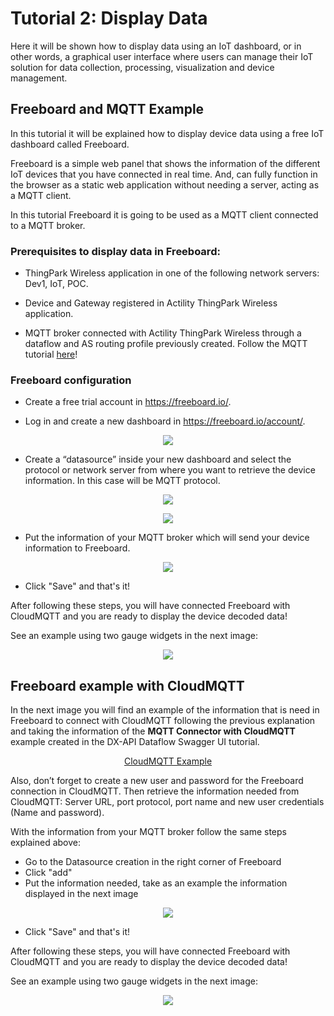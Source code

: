# Tutorial 2: Display Data
Here it will be shown how to display data using an IoT dashboard, or in other words, a graphical user interface where users can manage their IoT solution for data collection, processing, visualization and device management.

## Freeboard and MQTT Example
In this tutorial it will be explained how to display device data using a free IoT dashboard called Freeboard.

Freeboard is a simple web panel that shows the information of the different IoT devices that you have connected in real time. And, can fully function in the browser as a static web application without needing a server, acting as a MQTT client. 

In this tutorial Freeboard it is going to be used as a MQTT client connected to a MQTT broker.

### Prerequisites to display data in Freeboard:

- ThingPark Wireless application in one of the following network servers: Dev1, IoT, POC.

- Device and Gateway registered in Actility ThingPark Wireless application.

- MQTT broker connected with Actility ThingPark Wireless through a dataflow and AS routing profile previously created. Follow the MQTT tutorial [here](https://github.com/ActilityConnectors/DX-API-Dataflow/tree/master/Display%20Data/MQTT%20Tutorial)!

### Freeboard configuration

- Create a free trial account in https://freeboard.io/.

- Log in and create a new dashboard in https://freeboard.io/account/.

<p align="center">
  <img src="https://user-images.githubusercontent.com/41436968/43262327-06ab794c-90e0-11e8-95b0-78ea14ca6f07.jpg">
</p>

- Create a “datasource” inside your new dashboard and select the protocol or network server from where you want to retrieve the device information. In this case will be MQTT protocol.

<p align="center">
  <img src="https://user-images.githubusercontent.com/41436968/43262334-0cb1f08c-90e0-11e8-83cd-542106552632.jpg">
</p>

<p align="center">
  <img src="https://user-images.githubusercontent.com/41436968/43262341-13433d66-90e0-11e8-850d-360d84c85413.jpg">
</p>

- Put the information of your MQTT broker which will send your device information to Freeboard.
 
<p align="center">
  <img src="https://user-images.githubusercontent.com/41436968/43262358-244ef9a6-90e0-11e8-86b4-e920e999b382.png">
</p>

- Click "Save" and that's it!

After following these steps, you will have connected Freeboard with CloudMQTT and you are ready to display the device decoded data!

See an example using two gauge widgets in the next image:
<p align="center">
  <img src="https://user-images.githubusercontent.com/41436968/43325221-7043b910-91b6-11e8-8ee1-9f91c5ea1faa.JPG">
</p>

## Freeboard example with CloudMQTT

In the next image you will find an example of the information that is need in Freeboard to connect with CloudMQTT following the previous explanation and taking the information of the **MQTT Connector with CloudMQTT** example created in the DX-API Dataflow Swagger UI tutorial. 

<p align="center">
  <a href="https://github.com/ActilityConnectors/DX-API-Dataflow/tree/master/Connect%20with%20ThingPark%20Wireless/DX-API%20Dataflow%20Swagger%20UI">CloudMQTT Example</a> 
</p>

Also, don’t forget to create a new user and password for the Freeboard connection in CloudMQTT. Then retrieve the information needed from CloudMQTT: Server URL, port protocol, port name and new user credentials (Name and password).

With the information from your MQTT broker follow the same steps explained above: 
- Go to the Datasource creation in the right corner of Freeboard
- Click "add"
- Put the information needed, take as an example the information displayed in the next image

<p align="center">
  <img src="https://user-images.githubusercontent.com/41436968/43262363-29b746dc-90e0-11e8-846a-46e186fb2ccd.jpg">
</p>

- Click "Save" and that's it!

After following these steps, you will have connected Freeboard with CloudMQTT and you are ready to display the device decoded data!

See an example using two gauge widgets in the next image:
<p align="center">
  <img src="https://user-images.githubusercontent.com/41436968/43325221-7043b910-91b6-11e8-8ee1-9f91c5ea1faa.JPG">
</p>
